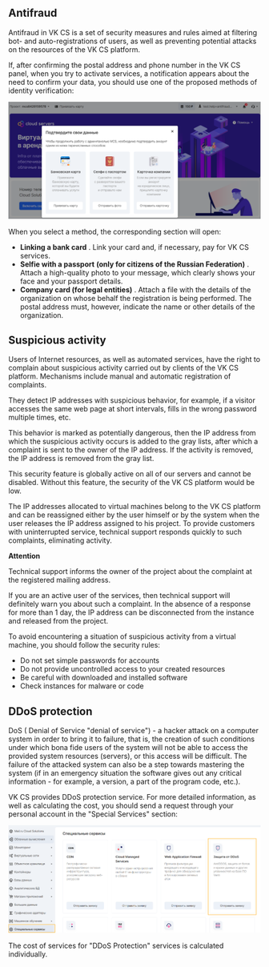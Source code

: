 ## Antifraud

Antifraud in VK CS is a set of security measures and rules aimed at filtering bot- and auto-registrations of users, as well as preventing potential attacks on the resources of the VK CS platform.

If, after confirming the postal address and phone number in the VK CS panel, when you try to activate services, a notification appears about the need to confirm your data, you should use one of the proposed methods of identity verification:

![](./assets/1595726055728-1595726055728.png)

When you select a method, the corresponding section will open:

- **Linking a bank card** . Link your card and, if necessary, pay for VK CS services.
- **Selfie with a passport** **(only for citizens of the Russian Federation)** . Attach a high-quality photo to your message, which clearly shows your face and your passport details.
- **Company card (for legal entities)** . Attach a file with the details of the organization on whose behalf the registration is being performed. The postal address must, however, indicate the name or other details of the organization.

## Suspicious activity

Users of Internet resources, as well as automated services, have the right to complain about suspicious activity carried out by clients of the VK CS platform. Mechanisms include manual and automatic registration of complaints.

They detect IP addresses with suspicious behavior, for example, if a visitor accesses the same web page at short intervals, fills in the wrong password multiple times, etc.

This behavior is marked as potentially dangerous, then the IP address from which the suspicious activity occurs is added to the gray lists, after which a complaint is sent to the owner of the IP address. If the activity is removed, the IP address is removed from the gray list.

This security feature is globally active on all of our servers and cannot be disabled. Without this feature, the security of the VK CS platform would be low.

The IP addresses allocated to virtual machines belong to the VK CS platform and can be reassigned either by the user himself or by the system when the user releases the IP address assigned to his project. To provide customers with uninterrupted service, technical support responds quickly to such complaints, eliminating activity.

**Attention**

Technical support informs the owner of the project about the complaint at the registered mailing address.

If you are an active user of the services, then technical support will definitely warn you about such a complaint. In the absence of a response for more than 1 day, the IP address can be disconnected from the instance and released from the project.

To avoid encountering a situation of suspicious activity from a virtual machine, you should follow the security rules:

- Do not set simple passwords for accounts
- Do not provide uncontrolled access to your created resources
- Be careful with downloaded and installed software
- Check instances for malware or code

## DDoS protection

DoS ( Denial of Service "denial of service") - a hacker attack on a computer system in order to bring it to failure, that is, the creation of such conditions under which bona fide users of the system will not be able to access the provided system resources (servers), or this access will be difficult. The failure of the attacked system can also be a step towards mastering the system (if in an emergency situation the software gives out any critical information - for example, a version, a part of the program code, etc.).

VK CS provides DDoS protection service. For more detailed information, as well as calculating the cost, you should send a request through your personal account in the "Special Services" section:

![](./assets/1595728672882-1595728672882.png)

The cost of services for "DDoS Protection" services is calculated individually.
